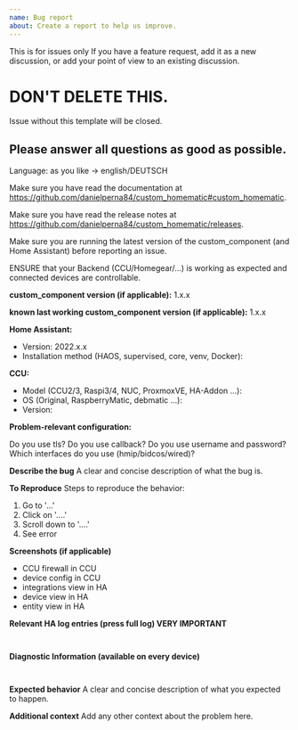 ```yaml
---
name: Bug report
about: Create a report to help us improve.
---
```


This is for issues only
If you have a feature request, add it as a new discussion, or add your point of view to an existing discussion.

# DON'T DELETE THIS.

Issue without this template will be closed.

## Please answer all questions as good as possible.

Language: as you like -> english/DEUTSCH

Make sure you have read the documentation at https://github.com/danielperna84/custom_homematic#custom_homematic.

Make sure you have read the release notes at https://github.com/danielperna84/custom_homematic/releases.

Make sure you are running the latest version of the custom_component (and Home Assistant) before reporting an issue.

ENSURE that your Backend (CCU/Homegear/...) is working as expected and connected devices are controllable.

**custom_component version (if applicable):**
1.x.x

**known last working custom_component version (if applicable):**
1.x.x

**Home Assistant:**

- Version: 2022.x.x
- Installation method (HAOS, supervised, core, venv, Docker):

**CCU:**

- Model (CCU2/3, Raspi3/4, NUC, ProxmoxVE, HA-Addon ...):
- OS (Original, RaspberryMatic, debmatic ...):
- Version:

**Problem-relevant configuration:**

Do you use tls?
Do you use callback?
Do you use username and password?
Which interfaces do you use (hmip/bidcos/wired)?

**Describe the bug**
A clear and concise description of what the bug is.

**To Reproduce**
Steps to reproduce the behavior:

1. Go to '...'
2. Click on '....'
3. Scroll down to '....'
4. See error

**Screenshots (if applicable)**

- CCU firewall in CCU
- device config in CCU
- integrations view in HA
- device view in HA
- entity view in HA

**Relevant HA log entries (press full log) VERY IMPORTANT**

```


```

**Diagnostic Information (available on every device)**

```


```

**Expected behavior**
A clear and concise description of what you expected to happen.

**Additional context**
Add any other context about the problem here.
